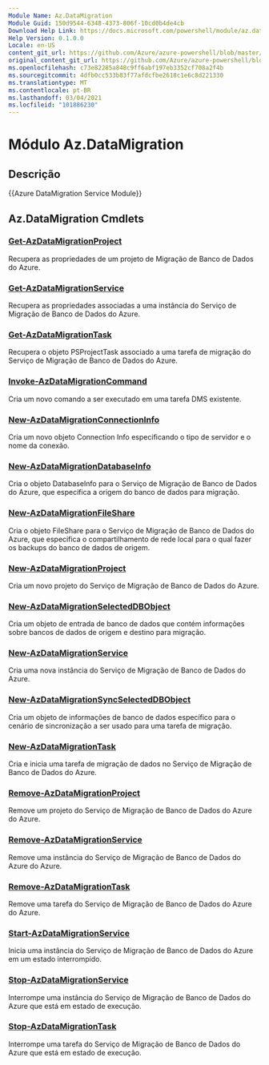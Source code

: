 ```yaml
---
Module Name: Az.DataMigration
Module Guid: 150d9544-6348-4373-806f-10cd0b4de4cb
Download Help Link: https://docs.microsoft.com/powershell/module/az.datamigration
Help Version: 0.1.0.0
Locale: en-US
content_git_url: https://github.com/Azure/azure-powershell/blob/master/src/DataMigration/DataMigration/help/Az.DataMigration.md
original_content_git_url: https://github.com/Azure/azure-powershell/blob/master/src/DataMigration/DataMigration/help/Az.DataMigration.md
ms.openlocfilehash: c73e82285a848c9ff6abf197eb3352cf708a2f4b
ms.sourcegitcommit: 4dfb0cc533b83f77afdcfbe2618c1e6c8d221330
ms.translationtype: MT
ms.contentlocale: pt-BR
ms.lasthandoff: 03/04/2021
ms.locfileid: "101886230"
---
```

# Módulo Az.DataMigration
## Descrição
{{Azure DataMigration Service Module}}

## Az.DataMigration Cmdlets
### [Get-AzDataMigrationProject](Get-AzDataMigrationProject.md)
Recupera as propriedades de um projeto de Migração de Banco de Dados do Azure.

### [Get-AzDataMigrationService](Get-AzDataMigrationService.md)
Recupera as propriedades associadas a uma instância do Serviço de Migração de Banco de Dados do Azure. 

### [Get-AzDataMigrationTask](Get-AzDataMigrationTask.md)
Recupera o objeto PSProjectTask associado a uma tarefa de migração do Serviço de Migração de Banco de Dados do Azure.

### [Invoke-AzDataMigrationCommand](Invoke-AzDataMigrationCommand.md)
Cria um novo comando a ser executado em uma tarefa DMS existente.

### [New-AzDataMigrationConnectionInfo](New-AzDataMigrationConnectionInfo.md)
Cria um novo objeto Connection Info especificando o tipo de servidor e o nome da conexão.

### [New-AzDataMigrationDatabaseInfo](New-AzDataMigrationDatabaseInfo.md)
Cria o objeto DatabaseInfo para o Serviço de Migração de Banco de Dados do Azure, que especifica a origem do banco de dados para migração.

### [New-AzDataMigrationFileShare](New-AzDataMigrationFileShare.md)
Cria o objeto FileShare para o Serviço de Migração de Banco de Dados do Azure, que especifica o compartilhamento de rede local para o qual fazer os backups do banco de dados de origem.

### [New-AzDataMigrationProject](New-AzDataMigrationProject.md)
Cria um novo projeto do Serviço de Migração de Banco de Dados do Azure.

### [New-AzDataMigrationSelectedDBObject](New-AzDataMigrationSelectedDBObject.md)
Cria um objeto de entrada de banco de dados que contém informações sobre bancos de dados de origem e destino para migração.

### [New-AzDataMigrationService](New-AzDataMigrationService.md)
Cria uma nova instância do Serviço de Migração de Banco de Dados do Azure.

### [New-AzDataMigrationSyncSelectedDBObject](New-AzDataMigrationSyncSelectedDBObject.md)
Cria um objeto de informações de banco de dados específico para o cenário de sincronização a ser usado para uma tarefa de migração.

### [New-AzDataMigrationTask](New-AzDataMigrationTask.md)
Cria e inicia uma tarefa de migração de dados no Serviço de Migração de Banco de Dados do Azure.

### [Remove-AzDataMigrationProject](Remove-AzDataMigrationProject.md)
Remove um projeto do Serviço de Migração de Banco de Dados do Azure do Azure.

### [Remove-AzDataMigrationService](Remove-AzDataMigrationService.md)
Remove uma instância do Serviço de Migração de Banco de Dados do Azure do Azure.

### [Remove-AzDataMigrationTask](Remove-AzDataMigrationTask.md)
Remove uma tarefa do Serviço de Migração de Banco de Dados do Azure do Azure.

### [Start-AzDataMigrationService](Start-AzDataMigrationService.md)
Inicia uma instância do Serviço de Migração de Banco de Dados do Azure em um estado interrompido. 

### [Stop-AzDataMigrationService](Stop-AzDataMigrationService.md)
Interrompe uma instância do Serviço de Migração de Banco de Dados do Azure que está em estado de execução.

### [Stop-AzDataMigrationTask](Stop-AzDataMigrationTask.md)
Interrompe uma tarefa do Serviço de Migração de Banco de Dados do Azure que está em estado de execução.

